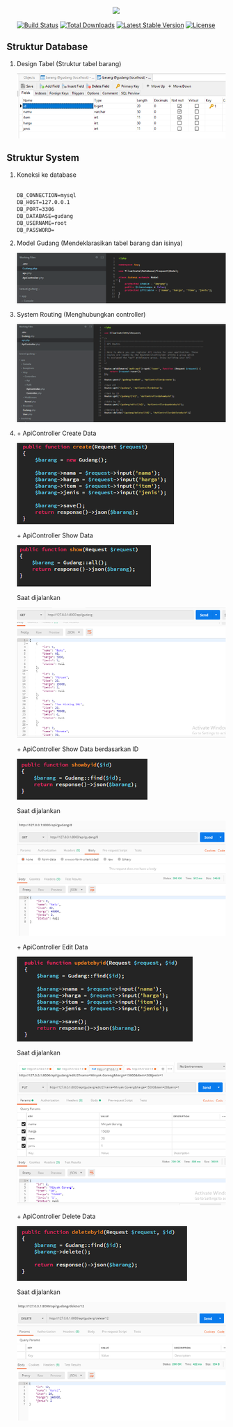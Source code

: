 <p align="center"><img src="https://laravel.com/assets/img/components/logo-laravel.svg"></p>

<p align="center">
<a href="https://travis-ci.org/laravel/framework"><img src="https://travis-ci.org/laravel/framework.svg" alt="Build Status"></a>
<a href="https://packagist.org/packages/laravel/framework"><img src="https://poser.pugx.org/laravel/framework/d/total.svg" alt="Total Downloads"></a>
<a href="https://packagist.org/packages/laravel/framework"><img src="https://poser.pugx.org/laravel/framework/v/stable.svg" alt="Latest Stable Version"></a>
<a href="https://packagist.org/packages/laravel/framework"><img src="https://poser.pugx.org/laravel/framework/license.svg" alt="License"></a>
</p>

## Struktur Database

1. <p>Design Tabel (Struktur tabel barang)</p>
    <img src="https://github.com/mahendragalih26/RestAPI-CRUD-Laravel/blob/master/img/db3.PNG">

## Struktur System
1. <p>Koneksi ke database</p>
    <pre><code>
   DB_CONNECTION=mysql
   DB_HOST=127.0.0.1
   DB_PORT=3306
   DB_DATABASE=gudang
   DB_USERNAME=root
   DB_PASSWORD=
   </code></pre>
 
2. <p>Model Gudang (Mendeklarasikan tabel barang dan isinya)</p>
    <img src="https://github.com/mahendragalih26/RestAPI-CRUD-Laravel/blob/master/img/model.PNG">
    
3. <p>System Routing (Menghubungkan controller)</p>
    <img src="https://github.com/mahendragalih26/RestAPI-CRUD-Laravel/blob/master/img/routeapi.PNG">

4. <p>+ ApiController Create Data</p>
    <img src="https://github.com/mahendragalih26/RestAPI-CRUD-Laravel/blob/master/img/create.PNG"> 
   <p>+ ApiController Show Data</p>
    <img src="https://github.com/mahendragalih26/RestAPI-CRUD-Laravel/blob/master/img/showall.PNG">
    <p>Saat dijalankan</p>
    <img src="https://github.com/mahendragalih26/RestAPI-CRUD-Laravel/blob/master/img/postid1.PNG">
   <p>+ ApiController Show Data berdasarkan ID</p>
    <img src="https://github.com/mahendragalih26/RestAPI-CRUD-Laravel/blob/master/img/showbyid.PNG">
    <p>Saat dijalankan</p>
    <img src="https://github.com/mahendragalih26/RestAPI-CRUD-Laravel/blob/master/img/postid.PNG">
   <p>+ ApiController Edit Data</p>
    <img src="https://github.com/mahendragalih26/RestAPI-CRUD-Laravel/blob/master/img/updateid.PNG">
    <p>Saat dijalankan</p>
    <img src="https://github.com/mahendragalih26/RestAPI-CRUD-Laravel/blob/master/img/postid2.PNG">
   <p>+ ApiController Delete Data</p>
    <img src="https://github.com/mahendragalih26/RestAPI-CRUD-Laravel/blob/master/img/deleteid.PNG">
    <p>Saat dijalankan</p>
    <img src="https://github.com/mahendragalih26/RestAPI-CRUD-Laravel/blob/master/img/postid3.PNG">
